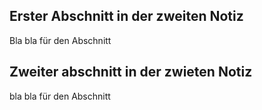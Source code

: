 ## Erster Abschnitt in der zweiten Notiz
Bla bla für den Abschnitt

## Zweiter abschnitt in der zwieten Notiz
bla bla für den Abschnitt

